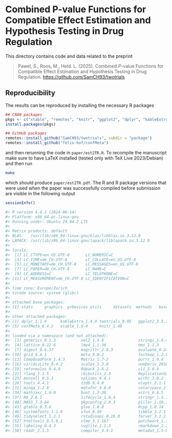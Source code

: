 # Combined P-value Functions for Compatible Effect Estimation and Hypothesis Testing in Drug Regulation

This directory contains code and data related to the preprint

> Pawel, S., Roos, M., Held. L. (2025). Combined *P*-value Functions for Compatible Effect Estimation and Hypothesis Testing in Drug Regulation. <https://github.com/SamCH93/twotrials>

## Reproducibility

The results can be reproduced by installing the necessary R packages

``` r
## CRAN packages
pkgs <- c("xtable", "remotes", "knitr", "ggplot2", "dplyr", "kableExtra")
install.packages(pkgs)

## GitHub packages
remotes::install_github("SamCH93/twotrials", subdir = "package")
remotes::install_github("felix-hof/confMeta")
```

and then rerunning the code in `paper/est2TR.R`. To recompile the manuscript make
sure to have LaTeX installed (tested only with TeX Live 2023/Debian) and
then run

``` sh
make
```

which should produce `paper/est2TR.pdf`. The R and R package versions that were
used when the paper was successfully compiled before submission are visible in
the following output


``` r
sessionInfo()

#> R version 4.4.1 (2024-06-14)
#> Platform: x86_64-pc-linux-gnu
#> Running under: Ubuntu 24.04.2 LTS
#> 
#> Matrix products: default
#> BLAS:   /usr/lib/x86_64-linux-gnu/blas/libblas.so.3.12.0 
#> LAPACK: /usr/lib/x86_64-linux-gnu/lapack/liblapack.so.3.12.0
#> 
#> locale:
#>  [1] LC_CTYPE=en_US.UTF-8       LC_NUMERIC=C              
#>  [3] LC_TIME=de_CH.UTF-8        LC_COLLATE=en_US.UTF-8    
#>  [5] LC_MONETARY=de_CH.UTF-8    LC_MESSAGES=en_US.UTF-8   
#>  [7] LC_PAPER=de_CH.UTF-8       LC_NAME=C                 
#>  [9] LC_ADDRESS=C               LC_TELEPHONE=C            
#> [11] LC_MEASUREMENT=de_CH.UTF-8 LC_IDENTIFICATION=C       
#> 
#> time zone: Europe/Zurich
#> tzcode source: system (glibc)
#> 
#> attached base packages:
#> [1] stats     graphics  grDevices utils     datasets  methods   base     
#> 
#> other attached packages:
#> [1] dplyr_1.1.4      kableExtra_1.4.0 twotrials_0.05   ggplot2_3.5.1   
#> [5] confMeta_0.4.2   xtable_1.8-4     knitr_1.48      
#> 
#> loaded via a namespace (and not attached):
#>  [1] generics_0.1.3           xml2_1.3.6               stringi_1.8.4           
#>  [4] lattice_0.22-6           lme4_1.1-36              hms_1.1.3               
#>  [7] digest_0.6.37            magrittr_2.0.3           evaluate_0.24.0         
#> [10] grid_4.4.1               meta_8.0-2               fastmap_1.2.0           
#> [13] CompQuadForm_1.4.3       Matrix_1.7-2             purrr_1.0.4             
#> [16] viridisLite_0.4.2        scales_1.3.0             numDeriv_2016.8-1.1     
#> [19] reformulas_0.4.0         Rdpack_2.6.2             cli_3.6.4               
#> [22] rlang_1.1.5              rbibutils_2.3            ReplicationSuccess_1.3.3
#> [25] munsell_0.5.1            splines_4.4.1            withr_3.0.2             
#> [28] tools_4.4.1              tzdb_0.4.0               nloptr_2.1.1            
#> [31] minqa_1.2.8              metafor_4.8-0            colorspace_2.1-1        
#> [34] mathjaxr_1.6-0           boot_1.3-30              vctrs_0.6.5             
#> [37] R6_2.6.1                 lifecycle_1.0.4          stringr_1.5.1           
#> [40] MASS_7.3-64              pkgconfig_2.0.3          pillar_1.10.1           
#> [43] gtable_0.3.6             glue_1.8.0               Rcpp_1.0.14             
#> [46] systemfonts_1.1.0        xfun_0.49                tibble_3.2.1            
#> [49] tidyselect_1.2.1         rstudioapi_0.16.0        farver_2.1.2            
#> [52] htmltools_0.5.8.1        nlme_3.1-167             patchwork_1.3.0         
#> [55] labeling_0.4.3           svglite_2.1.3            rmarkdown_2.27          
#> [58] readr_2.1.5              compiler_4.4.1           metadat_1.5-0 
```
